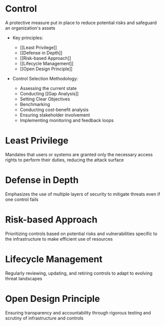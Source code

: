 # Control

A protective measure put in place to reduce potential risks and safeguard an organization's assets

- Key principles:
  - [[Least Privilege]]
  - [[Defense in Depth]]
  - [[Risk-based Approach]]
  - [[Lifecycle Management]]
  - [[Open Design Principle]]

- Control Selection Methodology:
  - Assessing the current state
  - Conducting [[Gap Analysis]]
  - Setting Clear Objectives
  - Benchmarking
  - Conducting cost-benefit analysis
  - Ensuring stakeholder involvement
  - Implementing monitoring and feedback loops

# Least Privilege

Mandates that users or systems are granted only the necessary access rights to perform their duties, reducing the attack surface

# Defense in Depth

Emphasizes the use of multiple layers of security to mitigate threats even if one control fails

# Risk-based Approach

Prioritizing controls based on potential risks and vulnerabilities specific to the infrastructure to make efficient use of resources

# Lifecycle Management

Regularly reviewing, updating, and retiring controls to adapt to evolving threat landscapes

# Open Design Principle

Ensuring transparency and accountability through rigorous testing and scrutiny of infrastructure and controls

